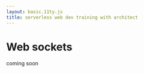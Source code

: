 ```yaml
---
layout: basic.11ty.js
title: serverless web dev training with architect
---
```


# Web sockets

coming soon
